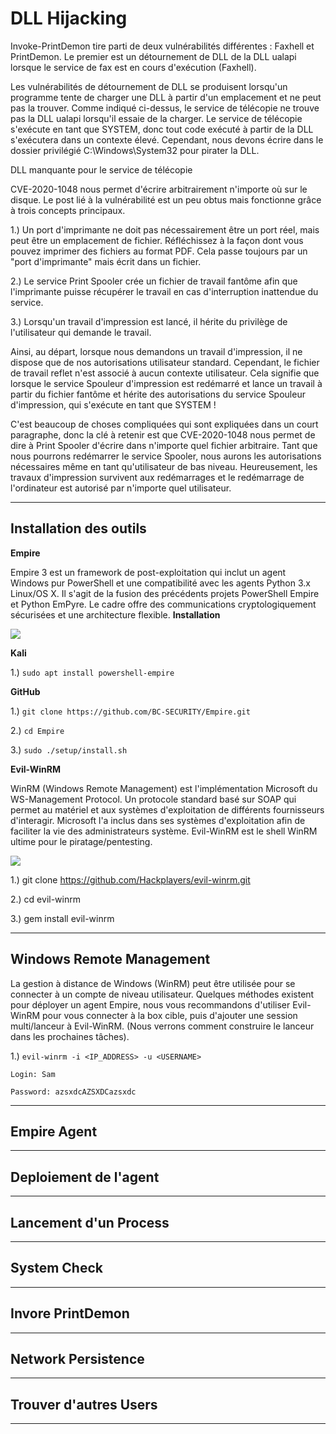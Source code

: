 # DLL Hijacking

Invoke-PrintDemon tire parti de deux vulnérabilités différentes : Faxhell et PrintDemon. Le premier est un détournement de DLL de la DLL ualapi lorsque le service de fax est en cours d'exécution (Faxhell).

Les vulnérabilités de détournement de DLL se produisent lorsqu'un programme tente de charger une DLL à partir d'un emplacement et ne peut pas la trouver. Comme indiqué ci-dessus, le service de télécopie ne trouve pas la DLL ualapi lorsqu'il essaie de la charger. Le service de télécopie s'exécute en tant que SYSTEM, donc tout code exécuté à partir de la DLL s'exécutera dans un contexte élevé. Cependant, nous devons écrire dans le dossier privilégié C:\Windows\System32 pour pirater la DLL.



DLL manquante pour le service de télécopie



CVE-2020-1048 nous permet d'écrire arbitrairement n'importe où sur le disque. Le post lié à la vulnérabilité est un peu obtus mais fonctionne grâce à trois concepts principaux.

1.) Un port d'imprimante ne doit pas nécessairement être un port réel, mais peut être un emplacement de fichier. Réfléchissez à la façon dont vous pouvez imprimer des fichiers au format PDF. Cela passe toujours par un "port d'imprimante" mais écrit dans un fichier.

2.) Le service Print Spooler crée un fichier de travail fantôme afin que l'imprimante puisse récupérer le travail en cas d'interruption inattendue du service.

3.) Lorsqu'un travail d'impression est lancé, il hérite du privilège de l'utilisateur qui demande le travail.

Ainsi, au départ, lorsque nous demandons un travail d'impression, il ne dispose que de nos autorisations utilisateur standard. Cependant, le fichier de travail reflet n'est associé à aucun contexte utilisateur. Cela signifie que lorsque le service Spouleur d'impression est redémarré et lance un travail à partir du fichier fantôme et hérite des autorisations du service Spouleur d'impression, qui s'exécute en tant que SYSTEM !

C'est beaucoup de choses compliquées qui sont expliquées dans un court paragraphe, donc la clé à retenir est que CVE-2020-1048 nous permet de dire à Print Spooler d'écrire dans n'importe quel fichier arbitraire. Tant que nous pourrons redémarrer le service Spooler, nous aurons les autorisations nécessaires même en tant qu'utilisateur de bas niveau. Heureusement, les travaux d'impression survivent aux redémarrages et le redémarrage de l'ordinateur est autorisé par n'importe quel utilisateur.

---

## Installation des outils


**Empire** 

Empire 3 est un framework de post-exploitation qui inclut un agent Windows pur PowerShell et une compatibilité avec les agents Python 3.x Linux/OS X. Il s'agit de la fusion des précédents projets PowerShell Empire et Python EmPyre. Le cadre offre des communications cryptologiquement sécurisées et une architecture flexible.
**Installation**

<img src="https://www.bc-security.org/wp-content/uploads/2020/09/empire3.4.jpg"/>

**Kali**

1.) ```sudo apt install powershell-empire```


**GitHub**

1.) ```git clone https://github.com/BC-SECURITY/Empire.git```

2.) ```cd Empire```

3.) ```sudo ./setup/install.sh```


**Evil-WinRM**

WinRM (Windows Remote Management) est l'implémentation Microsoft du WS-Management Protocol. Un protocole standard basé sur SOAP qui permet au matériel et aux systèmes d'exploitation de différents fournisseurs d'interagir. Microsoft l'a inclus dans ses systèmes d'exploitation afin de faciliter la vie des administrateurs système. Evil-WinRM est le shell WinRM ultime pour le piratage/pentesting.

<img src="https://1.bp.blogspot.com/-4qQ6pwAqaJs/Xdgggyf61vI/AAAAAAAADjw/HjBZs9nNu8cuhfvqWGosM4ZbLb2jtmBMwCLcBGAsYHQ/s1600/Documentation-1%25281%2529.png"/>

1.) git clone https://github.com/Hackplayers/evil-winrm.git

2.) cd evil-winrm

3.) gem install evil-winrm

---

## Windows Remote Management

La gestion à distance de Windows (WinRM) peut être utilisée pour se connecter à un compte de niveau utilisateur. Quelques méthodes existent pour déployer un agent Empire, nous vous recommandons d'utiliser Evil-WinRM pour vous connecter à la box cible, puis d'ajouter une session multi/lanceur à Evil-WinRM. (Nous verrons comment construire le lanceur dans les prochaines tâches).

1.) `evil-winrm -i <IP_ADDRESS> -u <USERNAME> `
  
`Login: Sam`

`Password: azsxdcAZSXDCazsxdc`

---

## Empire Agent

---

## Deploiement de l'agent

---

## Lancement d'un Process

---

## System Check
---

## Invore PrintDemon
---

## Network Persistence

---

## Trouver d'autres Users

---



